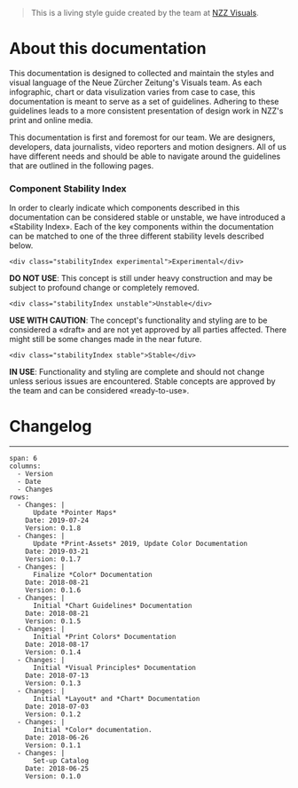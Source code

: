 
> This is a living style guide created by the team at [NZZ Visuals](https://www.nzz.ch/visuals/).

# About this documentation

This documentation is designed to collected and maintain the styles and visual language of the Neue Zürcher Zeitung's Visuals team. As each infographic, chart or data visulization varies from case to case, this documentation is meant to serve as a set of guidelines. Adhering to these guidelines leads to a more consistent presentation of design work in NZZ's print and online media.

This documentation is first and foremost for our team. We are designers, developers, data journalists, video reporters and motion designers. All of us have different needs and should be able to navigate around the guidelines that are outlined in the following pages.

### Component Stability Index

 In order to clearly indicate which components described in this documentation can be considered stable or unstable, we have introduced a «Stability Index». Each of the key components within the documentation can be matched to one of the three different stability levels described below.

```html|span-1,no-source,plain
<div class="stabilityIndex experimental">Experimental</div>
```
**DO NOT USE**: This concept is still under heavy construction and may be subject to profound change or completely removed.

```html|span-1,no-source,plain
<div class="stabilityIndex unstable">Unstable</div>
```
**USE WITH CAUTION**: The concept's functionality and styling are to be considered a «draft» and are not yet approved by all parties affected. There might still be some changes made in the near future.

```html|span-1,no-source,plain
<div class="stabilityIndex stable">Stable</div>
```
**IN USE**: Functionality and styling are complete and should not change unless serious issues are encountered. Stable concepts are approved by the team and can be  considered «ready-to-use».



# Changelog

---

```table
span: 6
columns:
  - Version
  - Date
  - Changes
rows:
  - Changes: |
      Update *Pointer Maps*
    Date: 2019-07-24
    Version: 0.1.8
  - Changes: |
      Update *Print-Assets* 2019, Update Color Documentation
    Date: 2019-03-21
    Version: 0.1.7
  - Changes: |
      Finalize *Color* Documentation
    Date: 2018-08-21
    Version: 0.1.6
  - Changes: |
      Initial *Chart Guidelines* Documentation
    Date: 2018-08-21
    Version: 0.1.5
  - Changes: |
      Initial *Print Colors* Documentation
    Date: 2018-08-17
    Version: 0.1.4
  - Changes: |
      Initial *Visual Principles* Documentation
    Date: 2018-07-13
    Version: 0.1.3  
  - Changes: |
      Initial *Layout* and *Chart* Documentation
    Date: 2018-07-03
    Version: 0.1.2  
  - Changes: |
      Initial *Color* documentation.
    Date: 2018-06-26
    Version: 0.1.1
  - Changes: |
      Set-up Catalog
    Date: 2018-06-25
    Version: 0.1.0
```
